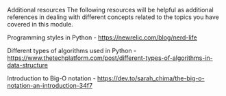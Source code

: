 Additional resources
The following resources will be helpful as additional references in dealing with different concepts related to the topics you have covered in this module. 

Programming styles in Python - https://newrelic.com/blog/nerd-life

Different types of algorithms used in Python - https://www.thetechplatform.com/post/different-types-of-algorithms-in-data-structure

Introduction to Big-O notation - https://dev.to/sarah_chima/the-big-o-notation-an-introduction-34f7